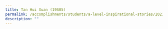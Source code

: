 ```yaml
---
title: Tan Hui Xuan (19S05)
permalink: /accomplishments/students/a-level-inspirational-stories/2021/huixuan/
description: ""
---
```


